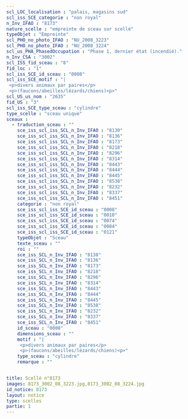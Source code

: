 ```yaml
---
scl_LOC_localisation : "palais, magasins sud"
scl_iss_SCE_categorie : "non royal"
n_Inv_IFAO : "8173"
nature_scelle : "empreinte de sceau sur scellé"
typeObjet : "Empreinte"
scl_PHO_no_photo_IFAO : "NU_2008_3223"
scl_PHO_no_photo_IFAO : "NU_2008_3224"
scl_us_PHA_PhasedOccupation : "Phase 1, dernier état (incendié)."
n_Inv_CSA : "3002"
scl_ISS_fid_sceau : "8"
fid_loc : "1"
scl_iss_SCE_id_sceau : "0008"
scl_iss_SCE_motif : "|
 <p>divers animaux par paires</p>
 <p>(faucons/abeilles/lézards/chiens)<p>"
scl_US_us_nom : "2635"
fid_US : "3"
scl_iss_SCE_type_sceau : "cylindre"
type_scelle : "sceau unique"
sceaux :
  - traduction_sceau : ""
    sce_iss_scl_iss_SCL_n_Inv_IFAO : "8130"
    sce_iss_scl_iss_SCL_n_Inv_IFAO : "8136"
    sce_iss_scl_iss_SCL_n_Inv_IFAO : "8173"
    sce_iss_scl_iss_SCL_n_Inv_IFAO : "8218"
    sce_iss_scl_iss_SCL_n_Inv_IFAO : "8296"
    sce_iss_scl_iss_SCL_n_Inv_IFAO : "8314"
    sce_iss_scl_iss_SCL_n_Inv_IFAO : "8443"
    sce_iss_scl_iss_SCL_n_Inv_IFAO : "8444"
    sce_iss_scl_iss_SCL_n_Inv_IFAO : "8445"
    sce_iss_scl_iss_SCL_n_Inv_IFAO : "8538"
    sce_iss_scl_iss_SCL_n_Inv_IFAO : "8232"
    sce_iss_scl_iss_SCL_n_Inv_IFAO : "8337"
    sce_iss_scl_iss_SCL_n_Inv_IFAO : "8451"
    categorie : "non royal"
    sce_iss_scl_iss_SCE_id_sceau : "0008"
    sce_iss_scl_iss_SCE_id_sceau : "0010"
    sce_iss_scl_iss_SCE_id_sceau : "0074"
    sce_iss_scl_iss_SCE_id_sceau : "0084"
    sce_iss_scl_iss_SCE_id_sceau : "0121"
    typeObjet : "Sceau"
    texte_sceau : ""
    roi : ""
    sce_iss_SCL_n_Inv_IFAO : "8130"
    sce_iss_SCL_n_Inv_IFAO : "8136"
    sce_iss_SCL_n_Inv_IFAO : "8173"
    sce_iss_SCL_n_Inv_IFAO : "8218"
    sce_iss_SCL_n_Inv_IFAO : "8296"
    sce_iss_SCL_n_Inv_IFAO : "8314"
    sce_iss_SCL_n_Inv_IFAO : "8443"
    sce_iss_SCL_n_Inv_IFAO : "8444"
    sce_iss_SCL_n_Inv_IFAO : "8445"
    sce_iss_SCL_n_Inv_IFAO : "8538"
    sce_iss_SCL_n_Inv_IFAO : "8232"
    sce_iss_SCL_n_Inv_IFAO : "8337"
    sce_iss_SCL_n_Inv_IFAO : "8451"
    id_sceau : "0008"
    dimensions_sceau : ""
    motif : "|
     <p>divers animaux par paires</p>
     <p>(faucons/abeilles/lézards/chiens)<p>"
    type_sceau : "cylindre"
    remarque : ""


title: Scellé n°8173
images: 8173_3002_08_3223.jpg,8173_3002_08_3224.jpg
id_notice: 8173
layout: notice
type: scelles
partie: 1
---
```

